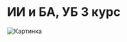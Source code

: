 # ИИ и БА, УБ 3 курс

![Картинка](https://github.com/user-attachments/assets/886d31ab-42a1-4285-a8a6-d5a73015b8af)
